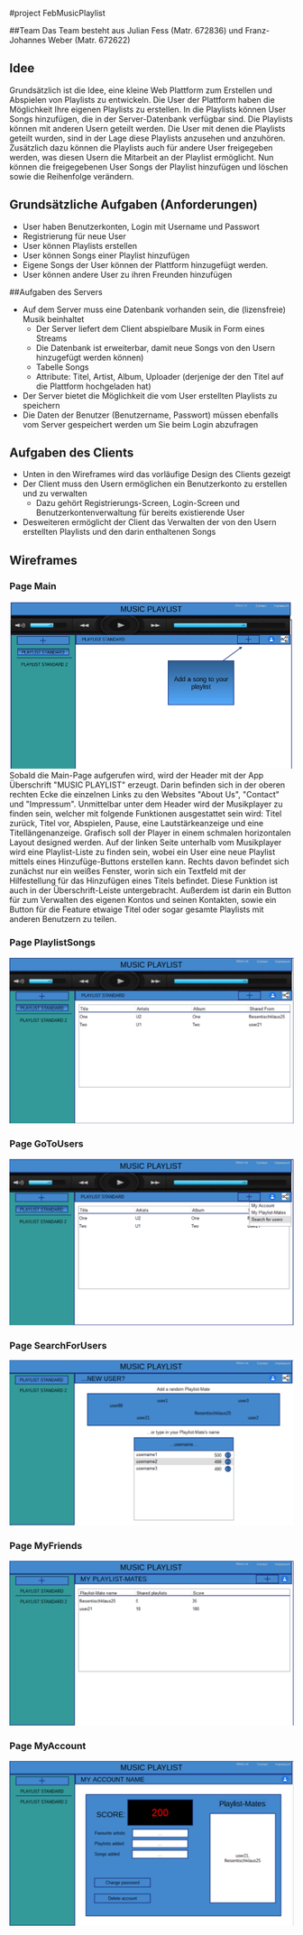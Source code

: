 #project FebMusicPlaylist

##Team
Das Team besteht aus Julian Fess (Matr. 672836) und Franz-Johannes Weber 
(Matr. 672622)


## Idee
Grundsätzlich ist die Idee, eine kleine Web Plattform zum Erstellen und Abspielen von Playlists 
zu entwickeln. Die User der Plattform haben die Möglichkeit Ihre eigenen Playlists zu erstellen.
In die Playlists können User Songs hinzufügen, die in der Server-Datenbank verfügbar sind.
Die Playlists können mit anderen Usern geteilt werden. Die User mit denen die Playlists geteilt 
wurden, sind in der Lage diese Playlists anzusehen und anzuhören. Zusätzlich dazu können die 
Playlists auch für andere User freigegeben werden, was diesen Usern die Mitarbeit an der Playlist
ermöglicht. Nun können die freigegebenen User Songs der Playlist hinzufügen und löschen sowie die 
Reihenfolge verändern.


## Grundsätzliche Aufgaben (Anforderungen)

- User haben Benutzerkonten, Login mit Username und Passwort
- Registrierung für neue User
- User können Playlists erstellen
- User können Songs einer Playlist hinzufügen
- Eigene Songs der User können der Plattform hinzugefügt werden.
- User können andere User zu ihren Freunden hinzufügen


##Aufgaben des Servers

- Auf dem Server muss eine Datenbank vorhanden sein, die (lizensfreie) Musik beinhaltet 
    - Der Server liefert dem Client abspielbare Musik in Form eines Streams
    - Die Datenbank ist erweiterbar, damit neue Songs von den Usern hinzugefügt werden
    können)
    - Tabelle Songs 
    - Attribute: Titel, Artist, Album, Uploader (derjenige der den Titel auf die Plattform hochgeladen hat)
- Der Server bietet die Möglichkeit die vom User erstellten Playlists zu speichern
- Die Daten der Benutzer (Benutzername, Passwort) müssen ebenfalls vom Server gespeichert werden um Sie beim Login abzufragen


## Aufgaben des Clients

- Unten in den Wireframes wird das vorläufige Design des Clients gezeigt
- Der Client muss den Usern ermöglichen ein Benutzerkonto zu erstellen und zu verwalten
    - Dazu gehört Registrierungs-Screen, Login-Screen und Benutzerkontenverwaltung für bereits 
    existierende User
- Desweiteren ermöglicht der Client das Verwalten der von den Usern erstellten Playlists und den darin
enthaltenen Songs

## Wireframes

### Page Main
![Bild MainPage](./Wireframes/Page0_MainPage.png "MainPage")
Sobald die Main-Page aufgerufen wird, wird der Header mit der App Überschrift
"MUSIC PLAYLIST" erzeugt. Darin befinden sich in der oberen rechten Ecke die einzelnen 
Links zu den Websites "About Us", "Contact" und "Impressum".
Unmittelbar unter dem Header wird der Musikplayer zu finden sein, welcher mit folgende
Funktionen ausgestattet sein wird: Titel zurück, Titel vor, Abspielen, Pause, eine Lautstärkeanzeige und
eine Titellängenanzeige. Grafisch soll der Player in einem schmalen horizontalen Layout designed werden.
Auf der linken Seite unterhalb vom Musikplayer wird eine Playlist-Liste zu finden sein, wobei ein User eine
neue Playlist mittels eines Hinzufüge-Buttons erstellen kann.
Rechts davon befindet sich zunächst nur ein weißes Fenster, worin sich ein Textfeld mit der Hilfestellung für das
Hinzufügen eines Titels befindet. Diese Funktion ist auch in der Überschrift-Leiste untergebracht. Außerdem ist darin
ein Button für zum Verwalten des eigenen Kontos und seinen Kontakten, sowie ein Button für die Feature
etwaige Titel oder sogar gesamte Playlists mit anderen Benutzern zu teilen.
                           
### Page PlaylistSongs
![Bild PlaylistSongs](./Wireframes/Page1_PlaylistSongs.png "PlaylistSongs") 
### Page GoToUsers
![Bild GoToUsers](./Wireframes/Page2_GoToUsers.png "GoToUsers") 
### Page SearchForUsers
![Bild SearchForUsers](./Wireframes/Page3_SearchForUsers.png "SearchForUsers") 
### Page MyFriends
![Bild MyFriends](./Wireframes/Page4_MyFriends.png "MyFriends") 
### Page MyAccount
![Bild MyAccount](./Wireframes/Page5_MyAccount.png "MyAccount") 
